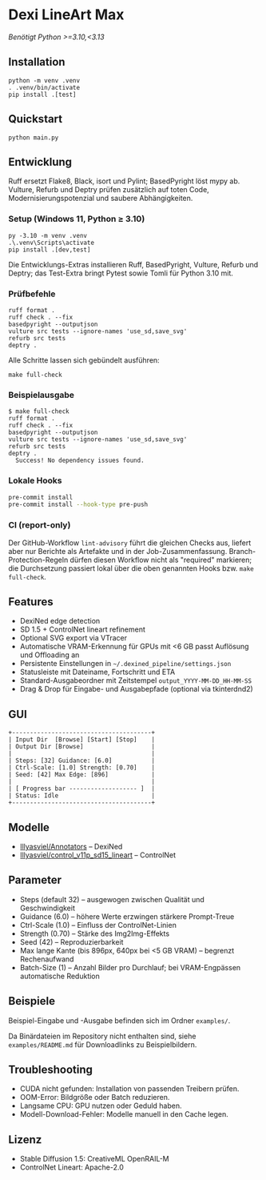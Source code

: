 # Dexi LineArt Max

*Benötigt Python >=3.10,<3.13*

## Installation
```
python -m venv .venv
. .venv/bin/activate
pip install .[test]
```

## Quickstart
```
python main.py
```

## Entwicklung

Ruff ersetzt Flake8, Black, isort und Pylint; BasedPyright löst mypy ab. Vulture, Refurb und Deptry prüfen zusätzlich auf toten Code, Modernisierungspotenzial und saubere Abhängigkeiten.

### Setup (Windows 11, Python ≥ 3.10)

```
py -3.10 -m venv .venv
.\.venv\Scripts\activate
pip install .[dev,test]
```

Die Entwicklungs-Extras installieren Ruff, BasedPyright, Vulture, Refurb und Deptry; das Test-Extra bringt Pytest sowie Tomli für Python 3.10 mit.

### Prüfbefehle

```
ruff format .
ruff check . --fix
basedpyright --outputjson
vulture src tests --ignore-names 'use_sd,save_svg'
refurb src tests
deptry .
```

Alle Schritte lassen sich gebündelt ausführen:

```
make full-check
```

### Beispielausgabe

```
$ make full-check
ruff format .
ruff check . --fix
basedpyright --outputjson
vulture src tests --ignore-names 'use_sd,save_svg'
refurb src tests
deptry .
  Success! No dependency issues found.
```

### Lokale Hooks

```bash
pre-commit install
pre-commit install --hook-type pre-push
```

### CI (report-only)

Der GitHub-Workflow `lint-advisory` führt die gleichen Checks aus, liefert aber nur Berichte als Artefakte und in der Job-Zusammenfassung. Branch-Protection-Regeln dürfen diesen Workflow nicht als "required" markieren; die Durchsetzung passiert lokal über die oben genannten Hooks bzw. `make full-check`.

## Features
- DexiNed edge detection
- SD 1.5 + ControlNet lineart refinement
- Optional SVG export via VTracer
- Automatische VRAM-Erkennung für GPUs mit <6 GB passt Auflösung und Offloading an
- Persistente Einstellungen in `~/.dexined_pipeline/settings.json`
- Statusleiste mit Dateiname, Fortschritt und ETA
- Standard-Ausgabeordner mit Zeitstempel `output_YYYY-MM-DD_HH-MM-SS`
- Drag & Drop für Eingabe- und Ausgabepfade (optional via tkinterdnd2)

## GUI

```
+---------------------------------------+
| Input Dir  [Browse] [Start] [Stop]    |
| Output Dir [Browse]                   |
|                                       |
| Steps: [32] Guidance: [6.0]           |
| Ctrl-Scale: [1.0] Strength: [0.70]    |
| Seed: [42] Max Edge: [896]            |
|                                       |
| [ Progress bar ------------------- ]  |
| Status: Idle                          |
+---------------------------------------+
```

## Modelle
- [lllyasviel/Annotators](https://huggingface.co/lllyasviel/Annotators) – DexiNed
- [lllyasviel/control_v11p_sd15_lineart](https://huggingface.co/lllyasviel/control_v11p_sd15_lineart) – ControlNet

## Parameter
- Steps (default 32) – ausgewogen zwischen Qualität und Geschwindigkeit
- Guidance (6.0) – höhere Werte erzwingen stärkere Prompt-Treue
- Ctrl-Scale (1.0) – Einfluss der ControlNet-Linien
- Strength (0.70) – Stärke des Img2Img-Effekts
- Seed (42) – Reproduzierbarkeit
- Max lange Kante (bis 896px, 640px bei <5 GB VRAM) – begrenzt Rechenaufwand
- Batch-Size (1) – Anzahl Bilder pro Durchlauf; bei VRAM-Engpässen automatische Reduktion

## Beispiele
Beispiel-Eingabe und -Ausgabe befinden sich im Ordner `examples/`.

Da Binärdateien im Repository nicht enthalten sind, siehe `examples/README.md` für Downloadlinks zu Beispielbildern.

## Troubleshooting
- CUDA nicht gefunden: Installation von passenden Treibern prüfen.
- OOM-Error: Bildgröße oder Batch reduzieren.
- Langsame CPU: GPU nutzen oder Geduld haben.
- Modell-Download-Fehler: Modelle manuell in den Cache legen.

## Lizenz
- Stable Diffusion 1.5: CreativeML OpenRAIL-M
- ControlNet Lineart: Apache-2.0

